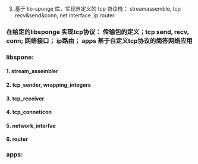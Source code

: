 3. 基于 lib-sponge 库，实现自定义的 tcp 协议栈： streamassemble, tcp recv&send&conn, net interface ,ip router 


### 在给定的libsponge 实现tcp协议： 传输包的定义；tcp send, recv, conn; 网络接口； ip路由； apps 基于自定义tcp协议的简答网络应用

### libspone: 
#### 1. stream_assembler 

#### 2. tcp_sender, wrapping_integers

#### 3. tcp_receiver 


#### 4. tcp_conneticon


#### 5. network_interfae 

#### 6. router 


### apps:
#### 